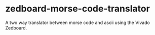 # zedboard-morse-code-translator
A two way translator between morse code and ascii using the Vivado Zedboard.
